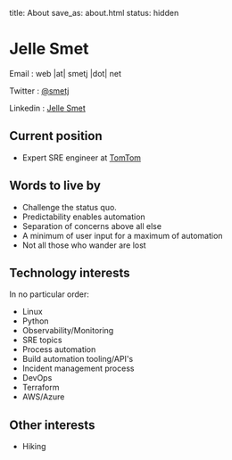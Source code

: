 title: About
save_as: about.html
status: hidden


# Jelle Smet

Email           : web |at| smetj |dot| net

Twitter         : [@smetj](https://twitter.com/smetj)

Linkedin        : [Jelle Smet](https://www.linkedin.com/in/jelle-smet-594a907b/)

## Current position

- Expert SRE engineer at [TomTom](https://www.tomtom.com)

## Words to live by

- Challenge the status quo.
- Predictability enables automation
- Separation of concerns above all else
- A minimum of user input for a maximum of automation
- Not all those who wander are lost

## Technology interests

In no particular order:

- Linux
- Python
- Observability/Monitoring
- SRE topics
- Process automation
- Build automation tooling/API's
- Incident management process
- DevOps
- Terraform
- AWS/Azure

## Other interests

- Hiking

